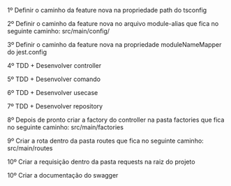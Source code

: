 1º Definir o caminho da feature nova na propriedade path do tsconfig

2º Definir o caminho da feature nova no arquivo module-alias que fica no seguinte caminho: src/main/config/

3º Definir o caminho da feature nova na propriedade moduleNameMapper do jest.config

4º TDD + Desenvolver controller

5º TDD + Desenvolver comando

6º TDD + Desenvolver usecase

7º TDD + Desenvolver repository

8º Depois de pronto criar a factory do controller na pasta factories que fica no seguinte caminho: src/main/factories

9º Criar a rota dentro da pasta routes que fica no seguinte caminho: src/main/routes

10º Criar a requisição dentro da pasta requests na raiz do projeto

10º Criar a documentação do swagger
